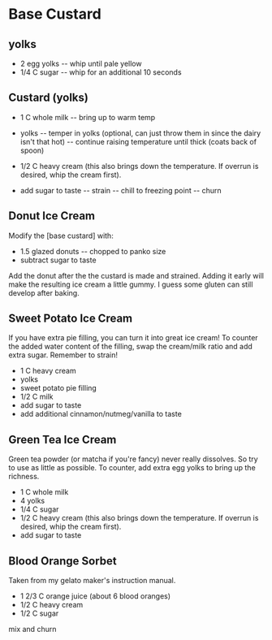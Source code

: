 # Base Custard

## yolks

  + 2 egg yolks
  -- whip until pale yellow
  + 1/4 C sugar
  -- whip for an additional 10 seconds

## Custard (yolks)

  + 1 C whole milk
  -- bring up to warm temp
  + yolks
  -- temper in yolks (optional, can just throw them in since the dairy isn't that hot)
  -- continue raising temperature until thick (coats back of spoon)

  + 1/2 C heavy cream (this also brings down the temperature. If overrun is
    desired, whip the cream first).
  + add sugar to taste
  -- strain
  -- chill to freezing point
  -- churn


## Donut Ice Cream

Modify the [base custard] with:

  + 1.5 glazed donuts
  -- chopped to panko size
  + subtract sugar to taste

Add the donut after the the custard is made and strained. Adding it early will
make the resulting ice cream a little gummy. I guess some gluten can still
develop after baking.


## Sweet Potato Ice Cream

If you have extra pie filling, you can turn it into great ice cream! To counter the added
water content of the filling, swap the cream/milk ratio and add extra sugar. Remember to strain!

  + 1 C heavy cream
  + yolks
  + sweet potato pie filling
  + 1/2 C milk
  + add sugar to taste
  + add additional cinnamon/nutmeg/vanilla to taste

## Green Tea Ice Cream

Green tea powder (or matcha if you're fancy) never really dissolves. So try to use as little as possible.
To counter, add extra egg yolks to bring up the richness.

  + 1 C whole milk
  + 4 yolks
  + 1/4 C sugar
  + 1/2 C heavy cream (this also brings down the temperature. If overrun is
    desired, whip the cream first).
  + add sugar to taste


## Blood Orange Sorbet

Taken from my gelato maker's instruction manual.

  + 1 2/3 C orange juice (about 6 blood oranges)
  + 1/2 C heavy cream
  + 1/2 C sugar

mix and churn
